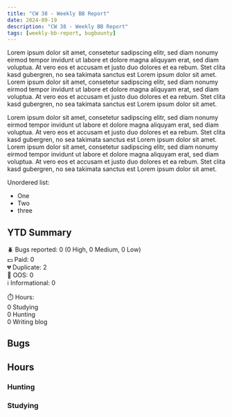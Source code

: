 ```yaml
---
title: "CW 38 - Weekly BB Report"
date: 2024-09-19
description: "CW 38 - Weekly BB Report"
tags: [weekly-bb-report, bugbounty]
---
```


Lorem ipsum dolor sit amet, consetetur sadipscing elitr, sed diam nonumy eirmod tempor invidunt ut labore et dolore magna aliquyam erat, sed diam voluptua. At vero eos et accusam et justo duo dolores et ea rebum. Stet clita kasd gubergren, no sea takimata sanctus est Lorem ipsum dolor sit amet. Lorem ipsum dolor sit amet, consetetur sadipscing elitr, sed diam nonumy eirmod tempor invidunt ut labore et dolore magna aliquyam erat, sed diam voluptua. At vero eos et accusam et justo duo dolores et ea rebum. Stet clita kasd gubergren, no sea takimata sanctus est Lorem ipsum dolor sit amet.

Lorem ipsum dolor sit amet, consetetur sadipscing elitr, sed diam nonumy eirmod tempor invidunt ut labore et dolore magna aliquyam erat, sed diam voluptua. At vero eos et accusam et justo duo dolores et ea rebum. Stet clita kasd gubergren, no sea takimata sanctus est Lorem ipsum dolor sit amet. Lorem ipsum dolor sit amet, consetetur sadipscing elitr, sed diam nonumy eirmod tempor invidunt ut labore et dolore magna aliquyam erat, sed diam voluptua. At vero eos et accusam et justo duo dolores et ea rebum. Stet clita kasd gubergren, no sea takimata sanctus est Lorem ipsum dolor sit amet.

Unordered list:
* One
* Two
* three

## YTD Summary

🪲 Bugs reported: 0 (0 High, 0 Medium, 0 Low)  
💵 Paid: 0  
💔 Duplicate: 2  
🛑 OOS: 0  
ℹ️ Informational: 0  

⏱️ Hours:  
0 Studying  
0 Hunting  
0 Writing blog  

## Bugs

## Hours

### Hunting

### Studying
